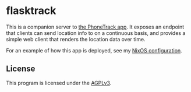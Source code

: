 # flasktrack

This is a companion server to [the PhoneTrack app](https://f-droid.org/en/packages/net.eneiluj.nextcloud.phonetrack/).
It exposes an endpoint that clients can send location info to on a continuous basis, and provides a simple web client that renders the location data over time.

For an example of how this app is deployed, see my [NixOS configuration](https://github.com/stupidcomputer/dot_testing/blob/cc905bbce7695b54c81c5c9922f743f6f769bb6c/boxes/netbox/flasktrack.nix).

## License
This program is licensed under the [AGPLv3](./LICENSE.md).
